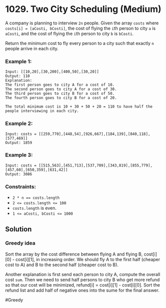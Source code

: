 # 1029. Two City Scheduling (Medium)

A company is planning to interview `2n` people. Given the array `costs` where `costs[i] = [aCosti, bCosti]`, the cost of flying the `i`th person to city `a` is `aCosti`, and the cost of flying the `i`th person to city `b` is `bCosti`.

Return the minimum cost to fly every person to a city such that exactly `n` people arrive in each city.

### Example 1:

```
Input: [[10,20],[30,200],[400,50],[30,20]]
Output: 110
Explanation:
The first person goes to city A for a cost of 10.
The second person goes to city A for a cost of 30.
The third person goes to city B for a cost of 50.
The fourth person goes to city B for a cost of 20.

The total minimum cost is 10 + 30 + 50 + 20 = 110 to have half the people interviewing in each city.
```

### Example 2:

```
Input: costs = [[259,770],[448,54],[926,667],[184,139],[840,118],[577,469]]
Output: 1859
```

### Example 3:

```
Input: costs = [[515,563],[451,713],[537,709],[343,819],[855,779],[457,60],[650,359],[631,42]]
Output: 3086
```

### Constraints:

- `2 * n == costs.length`
- `2 <= costs.length <= 100`
- `costs.length` is even.
- `1 <= aCosti, bCosti <= 1000`

## Solution

### Greedy idea

Sort the array by the cost difference between flying A and flying B, cost[i][0] - cost[i][1], in increasing order. We should fly A to the first half (cheaper cost to A) and B to the second half (cheaper cost to B).

Another explanation is first send each person to city A, compute the overall cost `sum`. Then we need to send half persons to city B who get more refund so that our cost will be minimized, refund[i] = cost[i][1] - cost[i][0]. Sort the refund list and add half of negative ones into the sume for the final answer.

#Greedy
